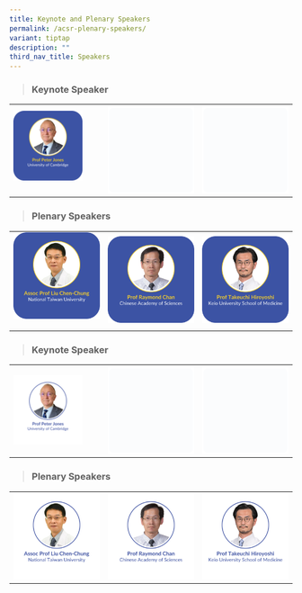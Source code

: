 ```yaml
---
title: Keynote and Plenary Speakers
permalink: /acsr-plenary-speakers/
variant: tiptap
description: ""
third_nav_title: Speakers
---
```

<blockquote>
<h3>Keynote Speaker</h3>
</blockquote>
<table style="minWidth: 75px">
<colgroup>
<col>
<col>
<col>
</colgroup>
<tbody>
<tr>
<td rowspan="1" colspan="1"><a class="isomer-image-wrapper" href="/peter-jones/"><img style="width: 80%;" height="auto" width="100%" alt="" src="/images/ACSR Speakers/Peter_Jones_V2.png"></a>
<p></p>
</td>
<th rowspan="1" colspan="1">
<div class="isomer-image-wrapper">
<img style="width: 100%" height="auto" width="100%" alt="" src="/images/emptyblock01.png">
</div>
</th>
<th rowspan="1" colspan="1">
<div class="isomer-image-wrapper">
<img style="width: 100%" height="auto" width="100%" alt="" src="/images/emptyblock01.png">
</div>
</th>
</tr>
</tbody>
</table>
<blockquote>
<h3>Plenary Speakers</h3>
</blockquote>
<table style="minWidth: 75px">
<colgroup>
<col>
<col>
<col>
</colgroup>
<tbody>
<tr>
<td rowspan="1" colspan="1"><a class="isomer-image-wrapper" href="/liu-chen-chung/"><img style="width: 100%;" height="auto" width="100%" alt="" src="/images/ACSR Speakers/Liu_Chen_Chung_V2.png"></a>
<p></p>
</td>
<td rowspan="1" colspan="1"><a class="isomer-image-wrapper" href="/raymond-chan/"><img style="width: 100%;" height="auto" width="100%" alt="" src="/images/ACSR Speakers/Plenary_RaymondChan_v1.png"></a>
</td>
<td rowspan="1" colspan="1"><a class="isomer-image-wrapper" href="/takeuchi-hiroyoshi/"><img style="width: 100%;" height="auto" width="100%" alt="" src="/images/ACSR Speakers/Plenary_HiroyoshiTakeuchi_v2.png"></a>
</td>
</tr>
</tbody>
</table>
<p></p>
<blockquote>
<h3>Keynote Speaker</h3>
</blockquote>
<table style="minWidth: 75px">
<colgroup>
<col>
<col>
<col>
</colgroup>
<tbody>
<tr>
<td rowspan="1" colspan="1"><a class="isomer-image-wrapper" href="/peter-jones/"><img style="width: 80%;" height="auto" width="100%" alt="" src="/images/ACSR Speakers/Keynote__Peter_Jones_V3.png"></a>
</td>
<th rowspan="1" colspan="1">
<div class="isomer-image-wrapper">
<img style="width: 100%" height="auto" width="100%" alt="" src="/images/emptyblock01.png">
</div>
</th>
<th rowspan="1" colspan="1">
<div class="isomer-image-wrapper">
<img style="width: 100%" height="auto" width="100%" alt="" src="/images/emptyblock01.png">
</div>
</th>
</tr>
</tbody>
</table>
<blockquote>
<h3>Plenary Speakers</h3>
</blockquote>
<table style="minWidth: 75px">
<colgroup>
<col>
<col>
<col>
</colgroup>
<tbody>
<tr>
<td rowspan="1" colspan="1"><a class="isomer-image-wrapper" href="/liu-chen-chung/"><img style="width: 100%" height="auto" width="100%" alt="" src="/images/ACSR Speakers/Plenary__Liu_Chen_Chung_V3.png"></a>
</td>
<td rowspan="1" colspan="1"><a class="isomer-image-wrapper" href="/raymond-chan/"><img style="width: 100%" height="auto" width="100%" alt="" src="/images/ACSR Speakers/Plenary__Raymond_Chan_V3.png"></a>
</td>
<td rowspan="1" colspan="1"><a class="isomer-image-wrapper" href="/takeuchi-hiroyoshi/"><img style="width: 100%;" height="auto" width="100%" alt="" src="/images/ACSR Speakers/Plenary__Hiroyoshi_Takeuchi_V3.png"></a>
</td>
</tr>
</tbody>
</table>
<p></p>